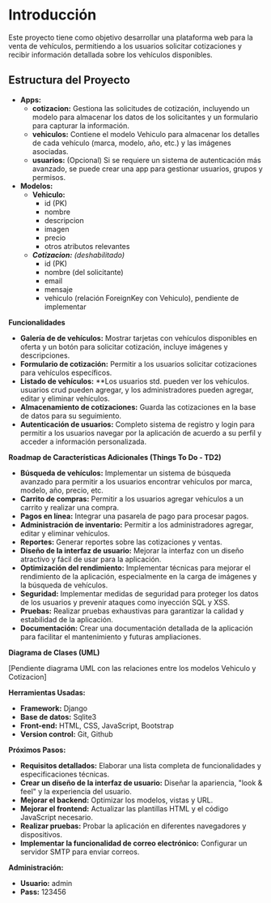 ﻿# Introducción 

Este proyecto tiene como objetivo desarrollar una plataforma web para la venta de vehículos, permitiendo a los usuarios solicitar cotizaciones y recibir información detallada sobre los vehículos disponibles.

## Estructura del Proyecto

- **Apps:**
  - **cotizacion:** Gestiona las solicitudes de cotización, incluyendo un modelo para almacenar los datos de los solicitantes y un formulario para capturar la información.
  - **vehiculos:** Contiene el modelo Vehiculo para almacenar los detalles de cada vehículo (marca, modelo, año, etc.) y las imágenes asociadas.
  - **usuarios:** (Opcional) Si se requiere un sistema de autenticación más avanzado, se puede crear una app para gestionar usuarios, grupos y permisos.
- **Modelos:**
  - **Vehiculo:**
    - id (PK)
    - nombre
    - descripcion
    - imagen
    - precio
    - otros atributos relevantes
  - ***Cotizacion:** (deshabilitado)*
    - id (PK)
    - nombre (del solicitante)
    - email
    - mensaje
    - vehiculo (relación ForeignKey con Vehiculo), pendiente de implementar

**Funcionalidades**

- **Galería de de vehículos:** Mostrar tarjetas con vehículos disponibles en oferta y un botón para solicitar cotización, incluye imágenes y descripciones.
- **Formulario de cotización:** Permitir a los usuarios solicitar cotizaciones para vehículos específicos.
- **Listado de vehículos:** **Los usuarios std. pueden ver los vehículos. usuarios crud pueden agregar, y  los administradores pueden agregar, editar y eliminar vehículos.
- **Almacenamiento de cotizaciones:** Guarda las cotizaciones en la base de datos para su seguimiento.
- **Autenticación de usuarios:** Completo sistema de registro y login para permitir a los usuarios navegar por la aplicación de acuerdo a su perfil y acceder a información personalizada.

**Roadmap de Características Adicionales (Things To Do - TD2)**

- **Búsqueda de vehículos:** Implementar un sistema de búsqueda avanzado para permitir a los usuarios encontrar vehículos por marca, modelo, año, precio, etc.
- **Carrito de compras:** Permitir a los usuarios agregar vehículos a un carrito y realizar una compra.
- **Pagos en línea:** Integrar una pasarela de pago para procesar pagos.
- **Administración de inventario:** Permitir a los administradores agregar, editar y eliminar vehículos.
- **Reportes:** Generar reportes sobre las cotizaciones y ventas.
- **Diseño de la interfaz de usuario:** Mejorar la interfaz con un diseño atractivo y fácil de usar para la aplicación.
- **Optimización del rendimiento:** Implementar técnicas para mejorar el rendimiento de la aplicación, especialmente en la carga de imágenes y la búsqueda de vehículos.
- **Seguridad:** Implementar medidas de seguridad para proteger los datos de los usuarios y prevenir ataques como inyección SQL y XSS.
- **Pruebas:** Realizar pruebas exhaustivas para garantizar la calidad y estabilidad de la aplicación.
- **Documentación:** Crear una documentación detallada de la aplicación para facilitar el mantenimiento y futuras ampliaciones.

**Diagrama de Clases (UML)**

[Pendiente diagrama UML con las relaciones entre los modelos Vehiculo y Cotizacion]

**Herramientas Usadas:**

- **Framework:** Django
- **Base de datos:** Sqlite3
- **Front-end:** HTML, CSS, JavaScript, Bootstrap
- **Version control:** Git, Github

**Próximos Pasos:**

- **Requisitos detallados:** Elaborar una lista completa de funcionalidades y especificaciones técnicas.
- **Crear un diseño de la interfaz de usuario:** Diseñar la apariencia, "look & feel" y la experiencia del usuario.
- **Mejorar el backend:** Optimizar los modelos, vistas y URL.
- **Mejorar el frontend:** Actualizar las plantillas HTML y el código JavaScript necesario.
- **Realizar pruebas:** Probar la aplicación en diferentes navegadores y dispositivos.
- **Implementar la funcionalidad de correo electrónico:** Configurar un servidor SMTP para enviar correos.

**Administración:**

* **Usuario:** admin
* **Pass:** 123456
